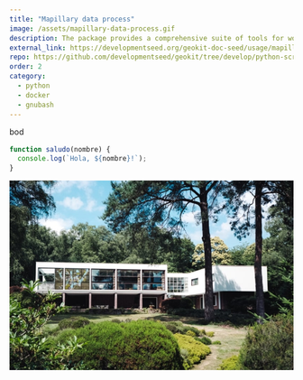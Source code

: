 ```yaml
---
title: "Mapillary data process"
image: /assets/mapillary-data-process.gif
description: The package provides a comprehensive suite of tools for working with Mapillary data. From visualizing images to downloading and manipulating point sequences.
external_link: https://developmentseed.org/geokit-doc-seed/usage/mapillary/
repo: https://github.com/developmentseed/geokit/tree/develop/python-scripts/geokit_py/mapillary
order: 2
category:
  - python
  - docker
  - gnubash
---
```


bod

```javascript
function saludo(nombre) {
  console.log(`Hola, ${nombre}!`);
}
```

![image](/public/assets/product-1-min.jpg)
